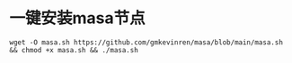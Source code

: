 # 一键安装masa节点
```
wget -O masa.sh https://github.com/gmkevinren/masa/blob/main/masa.sh && chmod +x masa.sh && ./masa.sh
```

